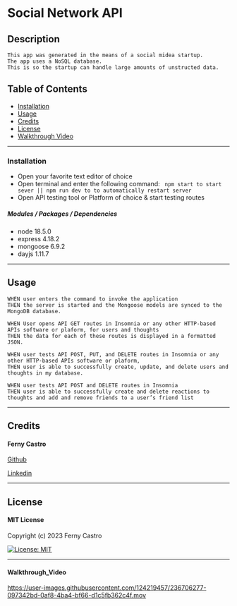# Social Network API

## Description
```
This app was generated in the means of a social midea startup. 
The app uses a NoSQL database. 
This is so the startup can handle large amounts of unstructed data.
```

## Table of Contents

- [Installation](#installation)
- [Usage](#usage)
- [Credits](#credits)
- [License](#license)
- [Walkthrough Video](#walkthrough_video)

---
### Installation
- Open your favorite text editor of choice
- Open terminal and enter the following command:
   `` npm start to start sever || npm run dev to to automatically restart server``
- Open API testing tool or Platform of choice & start testing routes

##### **Modules / Packages / Dependencies**

- node 18.5.0
- express 4.18.2
- mongoose 6.9.2
- dayjs 1.11.7

---
## Usage
```
WHEN user enters the command to invoke the application
THEN the server is started and the Mongoose models are synced to the MongoDB database.

WHEN User opens API GET routes in Insomnia or any other HTTP-based APIs software or plaform, for users and thoughts
THEN the data for each of these routes is displayed in a formatted JSON.

WHEN user tests API POST, PUT, and DELETE routes in Insomnia or any other HTTP-based APIs software or plaform,
THEN user is able to successfully create, update, and delete users and thoughts in my database.

WHEN user tests API POST and DELETE routes in Insomnia
THEN user is able to successfully create and delete reactions to thoughts and add and remove friends to a user’s friend list
```

---
## Credits

#### Ferny Castro 

[Github](https://github.com/FernyCastro8)

[Linkedin]()


---
## License

#### MIT License

Copyright (c) 2023 Ferny Castro

[![License: MIT](https://img.shields.io/badge/License-MIT-yellow.svg)](https://opensource.org/licenses/MIT)

---

#### Walkthrough_Video


https://user-images.githubusercontent.com/124219457/236706277-097342bd-0af8-4ba4-bf66-d1c5fb362c4f.mov


